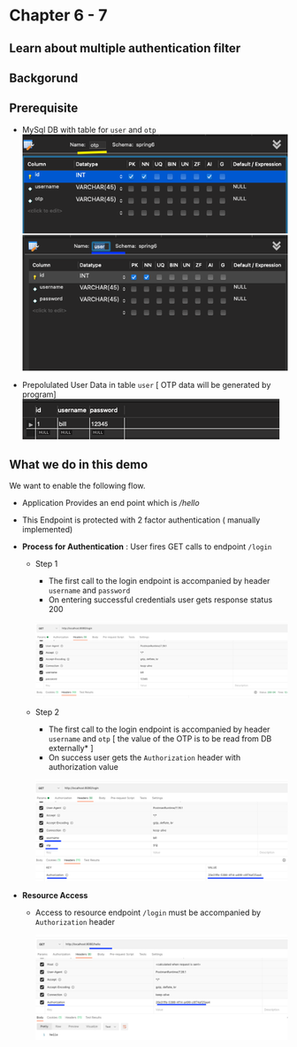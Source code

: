 # Chapter 6 - 7

## Learn about multiple authentication filter


## Backgorund

## Prerequisite 
* MySql DB with table for `user` and `otp` 
![image](images/Chapter6/otp.png)
![image](images/Chapter6/User.png)
 
* Prepolulated User Data in table `user` [ OTP data will be generated by program]
![image](images/Chapter6/ud.png)

## What we do in this demo 
We want to enable the following flow. 
* Application Provides an end point which is _/hello_
* This Endpoint is protected with 2 factor authentication ( manually implemented)
* **Process for Authentication** : User fires GET calls to endpoint `/login`
	* Step 1
		*	The first call to the login endpoint is accompanied by header `username`  and `password`
		*   On entering successful credentials user gets response status 200

		![image](images/Chapter6/L1.png)

	* Step 2
		*	The first call to the login endpoint is accompanied by header `username`  and `otp` [ the value of the OTP is to be read from DB externally* ]
		*    On success user gets the `Authorization` header with authorization value

		![image](images/Chapter6/L2.png)


* **Resource Access** 
	* Access to resource endpoint `/login` must be accompanied by `Authorization` header

		![image](images/Chapter6/L3.png)

 
